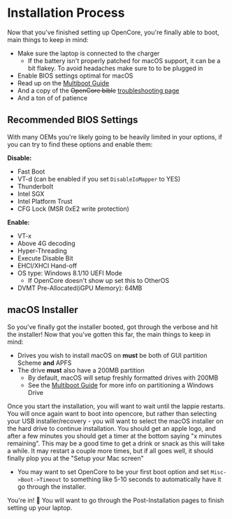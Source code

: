 # Installation Process

Now that you've finished setting up OpenCore, you're finally able to boot, main things to keep in mind:

* Make sure the laptop is connected to the charger
  * If the battery isn't properly patched for macOS support, it can be a bit flakey. To avoid headaches make sure to to be plugged in
* Enable BIOS settings optimal for macOS
* Read up on the [Multiboot Guide](https://hackintosh-multiboot.gitbook.io/hackintosh-multiboot/)
* And a copy of the ~~OpenCore bible~~ [troubleshooting page](https://dortania.github.io/OpenCore-Desktop-Guide/troubleshooting/troubleshooting.html)
* And a ton of of patience

## Recommended BIOS Settings

With many OEMs you're likely going to be heavily limited in your options, if you can try to find these options and enable them:

**Disable:**

* Fast Boot
* VT-d (can be enabled if you set `DisableIoMapper` to YES)
* Thunderbolt
* Intel SGX
* Intel Platform Trust
* CFG Lock (MSR 0xE2 write protection)

**Enable:**

* VT-x
* Above 4G decoding
* Hyper-Threading
* Execute Disable Bit
* EHCI/XHCI Hand-off
* OS type: Windows 8.1/10 UEFI Mode
  * If OpenCore doesn't show up set this to OtherOS
* DVMT Pre-Allocated(iGPU Memory): 64MB

## macOS Installer

So you've finally got the installer booted, got through the verbose and hit the installer! Now that you've gotten this far,  the main things to keep in mind:

* Drives you wish to install macOS on **must** be both of GUI partition Scheme **and** APFS
* The drive **must** also have a 200MB partition
  * By default, macOS will setup freshly formatted drives with 200MB
  * See the [Multiboot Guide](https://hackintosh-multiboot.gitbook.io/hackintosh-multiboot/) for more info on partitioning a Windows Drive

Once you start the installation, you will want to wait until the lappie restarts. You will once again want to boot into opencore, but rather than selecting your USB installer/recovery - you will want to select the macOS installer on the hard drive to continue installation. You should get an apple logo, and after a few minutes you should get a timer at the bottom saying "x minutes remaining". This may be a good time to get a drink or snack as this will take a while. It may restart a couple more times, but if all goes well, it should finally plop you at the "Setup your Mac screen"

* You may want to set OpenCore to be your first boot option and set `Misc->Boot->Timeout` to something like 5-10 seconds to automatically have it go through the installer.

You're in! 🎉
You will want to go through the Post-Installation pages to finish setting up your laptop.
